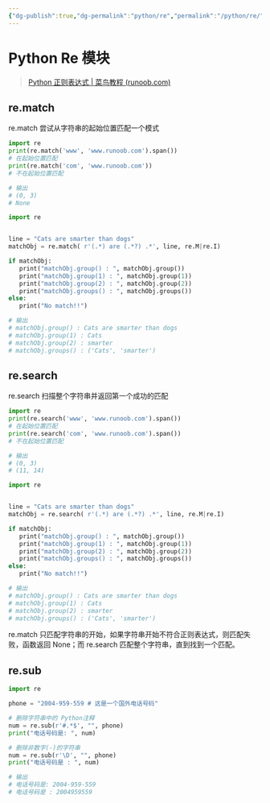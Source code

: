 ```yaml
---
{"dg-publish":true,"dg-permalink":"python/re","permalink":"/python/re/","dgHomeLink":true,"dgPassFrontmatter":false}
---
```




# Python Re 模块


>[Python 正则表达式 | 菜鸟教程 (runoob.com)](https://www.runoob.com/python/python-reg-expressions.html)


## re.match


re.match 尝试从字符串的起始位置匹配一个模式

```python
import re 
print(re.match('www', 'www.runoob.com').span()) 
# 在起始位置匹配 
print(re.match('com', 'www.runoob.com')) 
# 不在起始位置匹配

# 输出
# (0, 3)
# None
```


```python
import re


line = "Cats are smarter than dogs"
matchObj = re.match( r'(.*) are (.*?) .*', line, re.M|re.I)

if matchObj:
   print("matchObj.group() : ", matchObj.group())
   print("matchObj.group(1) : ", matchObj.group(1))
   print("matchObj.group(2) : ", matchObj.group(2))
   print("matchObj.groups() : ", matchObj.groups())
else:
   print("No match!!")

# 输出
# matchObj.group() : Cats are smarter than dogs 
# matchObj.group(1) : Cats 
# matchObj.group(2) : smarter 
# matchObj.groups() : ('Cats', 'smarter')
```


## re.search


re.search 扫描整个字符串并返回第一个成功的匹配

```python
import re 
print(re.search('www', 'www.runoob.com').span()) 
# 在起始位置匹配 
print(re.search('com', 'www.runoob.com').span()) 
# 不在起始位置匹配

# 输出
# (0, 3) 
# (11, 14)
```

```python
import re


line = "Cats are smarter than dogs"
matchObj = re.search( r'(.*) are (.*?) .*', line, re.M|re.I)

if matchObj:
   print("matchObj.group() : ", matchObj.group())
   print("matchObj.group(1) : ", matchObj.group(1))
   print("matchObj.group(2) : ", matchObj.group(2))
   print("matchObj.groups() : ", matchObj.groups())
else:
   print("No match!!")

# 输出
# matchObj.group() : Cats are smarter than dogs 
# matchObj.group(1) : Cats 
# matchObj.group(2) : smarter 
# matchObj.groups() : ('Cats', 'smarter')
```

re.match 只匹配字符串的开始，如果字符串开始不符合正则表达式，则匹配失败，函数返回 None；而 re.search 匹配整个字符串，直到找到一个匹配。


## re.sub


```python
import re 

phone = "2004-959-559 # 这是一个国外电话号码"

# 删除字符串中的 Python注释 
num = re.sub(r'#.*$', "", phone) 
print("电话号码是: ", num) 

# 删除非数字(-)的字符串 
num = re.sub(r'\D', "", phone) 
print("电话号码是 : ", num)

# 输出
# 电话号码是: 2004-959-559 
# 电话号码是 : 2004959559
```
